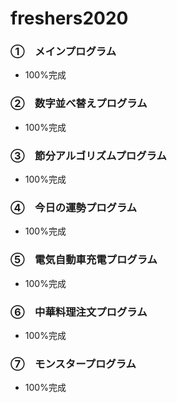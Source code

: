 # freshers2020

### ①　メインプログラム
- 100%完成
### ②　数字並べ替えプログラム 
- 100%完成
### ③　節分アルゴリズムプログラム 
- 100%完成
### ④　今日の運勢プログラム
- 100%完成
### ⑤　電気自動車充電プログラム
- 100%完成
### ⑥　中華料理注文プログラム
- 100%完成
### ⑦　モンスタープログラム
- 100%完成